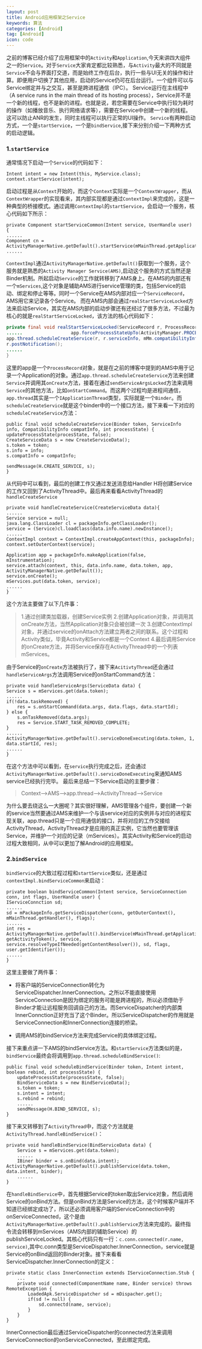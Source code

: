 ```yaml
---
layout: post
title: Android应用框架之Service
keywords: 算法
categories: [Android]
tag: [Android]
icon: code
---
```

之前的博客已经介绍了应用框架中的`Activity`和`Application`,今天来讲四大组件之一的`Service`。对于`Service`大家肯定都比较熟悉，与`Activity`最大的不同就是`Service`不会与界面打交道，而是始终工作在后台，执行一些与UI无关的操作和计算。即便用户切换了其他应用，启动的Service仍可在后台运行。一个组件可以与Service绑定并与之交互，甚至是跨进程通信（IPC）。
Service运行在主线程中（A service runs in the main thread of its hosting process），Service并不是一个新的线程，也不是新的进程。也就是说，若您需要在Service中执行较为耗时的操作（如播放音乐、执行网络请求等），需要在Service中创建一个新的线程。这可以防止ANR的发生，同时主线程可以执行正常的UI操作。
`Service`有两种启动方式，一个是`startService`，一个是`bindService`,接下来分别介绍一下两种方式的启动逻辑。

### 1.`startService`
通常情况下启动一个`Service`的代码如下：
```
Intent intent = new Intent(this, MyService.class);
context.startService(intent);
```
启动过程是从`Context`开始的，而这个`Context`实际是一个`ContextWrapper`，而从`ContextWrapper`的实现看来，其内部实现都是通过`ContextImpl`来完成的，这是一种典型的桥接模式。通过调用`ContextImpl`的`startService`，会启动一个服务，核心代码如下所示：
```
private Component startServiceCommon(Intent service, UserHandle user) {
......
Component cn = ActivityManagerNative.getDefault().startService(mMainThread.getApplicationThread(),service,service.resolveTypeIfNeeded(getContentResolver()),user.getIdentifier());
......
```
`ContextImpl`通过`ActivityManagerNative.getDefault()`获取到一个服务，这个服务就是熟悉的`Activity Manager Service(AMS)`,启动这个服务的方式当然还是Binder机制。所起启动`Service`的工作就转移到了AMS身上。在AMS的内部还有一个`mServices`,这个对象是辅助AMS进行service管理的类，包括Service的启动、绑定和停止等等。同时一个Service在AMS内部对应一个`ServiceRecord`，AMS用它来记录各个Service。
而在AMS内部会通过`realStartServiceLocked`方法来启动Service，其实在AMS内部的启动步骤还有还经过了很多方法，不过最为核心的就是`realStartServiceLocked`，该方法的核心代码如下：
```java
private final void realStartServiceLocked(ServiceRecord r, ProcessRecord app, boolean execInFg) throws RemoteException {
......				    app.forceProcessStateUpTo(ActivityManager.PROCESS_STATE_SERVICE);
app.thread.scheduleCreateService(r, r.serviceInfo, mMm.compatibilityInfoForPackageLocked(r.serviceInfo.applicationInfo), app.repProcState);
r.postNotification();
......
}
```
这里的app是一个`ProcessRecord`对象，就是在之前的博客中提到的AMS中用于记录一个Application的对象。通过`app.thread.scheduleCreateService`方法来创建`Service`并调用其`onCreate`方法，接着在通过`sendServiceArgsLocked`方法来调用`Service`的其他方法，比如`onStartCommand`。而这两个过程均是进程间通信，`app.thread`其实是一个`IApplicationThread`类型，实际就是一个`Binder`。而`scheduleCreateService`就是这个binder中的一个接口方法，接下来看一下对应的`scheduleCreateService`方法：
```
public final void scheduleCreateService(Binder token, ServiceInfo info, CompatibilityInfo compatInfo, int processState) {
updateProcessState(procesState, false);
CreateServiceData s = new CreateServiceData();
s.token = token;
s.info = info;
s.compatInfo = compatInfo;

sendMessage(H.CREATE_SERVICE, s);
}
```
从代码中可以看到，最后的创建工作又通过发送消息给Handler H将创建Service的工作又回到了ActivityThread中。最后再来看看ActivityThread的`handleCreateService`
```
private void handleCreateService(CreateServiceData data){
......
Service service = null;
java.lang.ClassLoader cl = packageInfo.getClassLoader();
service = (Service)cl.loadClass(data.info.name).newInstance();
......
ContextImpl context = ContextImpl.createAppContext(this, packageInfo);
context.setOuterContext(service);

Application app = packageInfo.makeApplication(false, mInstrumentation);
service.attach(context, this, data.info.name, data.token, app, ActivityManagerNative.getDefault());
service.onCreate();
mServices.put(data.token, service);
......
}
```
这个方法主要做了以下几件事：

> 1.通过创建类加载器，创建Service实例
> 2.创建Application对象，并调用其onCreate方法，当然Application对象只会被创建一次
> 3.创建ContextImpl对象，并通过service的onAttach方法建立两者之间的联系。这个过程和Activity类似，毕竟Activity和Service都是一个Context
> 4.最后调用Service的onCreate方法，并将Service保存在ActivityThread中的一个列表mServices。

由于Service的`onCreate`方法被执行了，接下来`AcitivtyThread`还会通过`handleServiceArgs`方法调用Service的onStartCommand方法：
```
private void handleServiceArgs(ServiceData data) {
Service s = mServices.get(data.token);
......
if(!data.taskRemoved) {
	res = s.onStartCommand(data.args, data.flags, data.startId);
} else {
	s.onTaskRemoved(data.args);
	res = Service.START_TASK_REMOVED_COMPLETE;
}
......
ActivityManagerNative.getDefault().serviceDoneExecuting(data.token, 1, data.startId, res);
......
}
```
在这个方法中可以看到，在`service`执行完成之后，还会通过`ActivityManagerNative.getDefault().serviceDoneExecuting`来通知AMS service已经执行完毕。
最后来总结一下Service启动的主要步骤：
> Context-->AMS-->app.thread-->ActivityThread-->Service

为什么要去绕这么一大圈呢？其实很好理解，AMS管理各个组件，要创建一个新的service当然要通过AMS来维护一个与该service对应的实例并与对应的进程实现关联，app.thread只是一个应用通信的接口，并将对应的工作交接给ActivityThread，ActivityThread才是应用的真正实例，它当然也要管理该Service，并维护一个对应的记录（mServices）。其实Activity和Service的启动过程大致相同，从中可以更加了解Android的应用框架。

### 2.`bindService`
`bindService`的大致过程过程和`startService`类似，还是通过`contextImpl.bindServiceCommon`来启动：
```
private boolean bindServiceCommon(Intent service, ServiceConnection conn, int flags, UserHandle user) {
IServiceConnction sd;
......
sd = mPackageInfo.getServiceDispatcher(conn, getOuterContext(), mMainThread.getHandler(), flags);
......
int res = ActivityManagerNative.getDefault().bindService(mMainThread.getApplicationThread(), getActivityToken(), service, service.resolveTypeIfNeeded(getContentResolver()), sd, flags, user.getIdentifier());
......
}
```
这里主要做了两件事：

- 将客户端的ServiceConnection转化为ServiceDispatcher.InnerConnection。之所以不能直接使用ServiceConnection是因为绑定的服务可能是跨进程的，所以必须借助于Binder才能让远程服务回调自己的方法。而ServiceDispatcher的内部类InnerConnction正好充当了这个Binder。所以ServiceDispatcher的作用就是ServiceConnection和InnerConnection连接的桥梁。

- 调用AMS的bindService方法来完成Service的具体绑定过程。

接下来重点讲一下AMS的bindService方法。和`startService`方法类似的是，`bindService`最终会将调用到`app.thread.scheduleBindService()`:
```
public final void scheduleBindService(Binder token, Intent intent, boolean rebind, int processState) {
	updateProcessState(processState, false);
	BindServiceData s = new BindServiceData();
	s.token = token;
	s.intent = intent;
	s.rebind = rebind;
	......
	sendMessage(H.BIND_SERVICE, s);
}
```
接下来又转移到了`ActivityThread`中，而这个方法就是`ActivityThread.handleBindService()`：
```
private void handleBindService(BindServiceData data) {
	Service s = mServices.get(data.token);
	......
	IBiner binder = s.onBind(data.intent);				 ActivityManagerNative.getDefault().publishService(data.token, data.intent, binder);
	......
}
```
在`handleBindService`中，首先根据Service的token取出Service对象，然后调用Service的onBind方法。但是onBind方法是Service的方法，这个时候客户端并不知道已经绑定成功了，所以还必须调用客户端的ServiceConnection中的onServiceConnected，这个是由`ActivityManagerNative.getDefault().publishService`方法来完成的。最终指令流会转移到mServices（AMS内部的辅助Service）的publishServiceLocked。其核心代码只有一行：`c.conn.connected(r.name, service)`,其中c.conn类型是ServiceDispatcher.InnerConnection，service就是Service的onBind返回的Binder对象。接下来看看ServiceDispatcher.InnerConnection的定义：
```
private static class InnerConnection extends IServiceConnection.Stub {
	...
	private void connected(ComponentName name, Binder service) throws RemoteException {
		LoadedApk.ServiceDispatcher sd = mDispacher.get();
		if(sd != null) {
			sd.connectd(name, service);
		}
	}
}
```
InnerConnection最后通过ServiceDispatcher的connected方法来调用ServiceConnection的onServiceConnected，至此绑定完成。